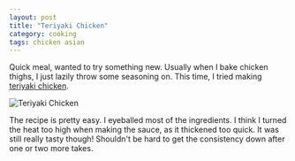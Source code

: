 ```yaml
---
layout: post
title: "Teriyaki Chicken"
category: cooking
tags: chicken asian
---
```


Quick meal, wanted to try something new. Usually when I bake chicken thighs,
I just lazily throw some seasoning on. This time, I tried making
[teriyaki chicken](http://allrecipes.com/Recipe/Baked-Teriyaki-Chicken/Detail.aspx).

![Teriyaki Chicken]({{site.url}}/images/cooking/teriyaki.jpg "Teriyaki")

The recipe is pretty easy. I eyeballed most of the ingredients. I think
I turned the heat too high when making the sauce, as it thickened too quick. It
was still really tasty though! Shouldn't be hard to get the consistency down
after one or two more takes.
